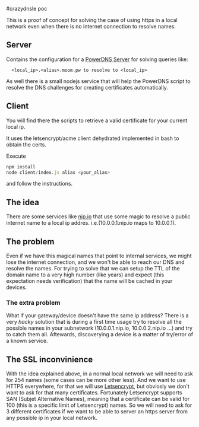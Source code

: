 #crazydnsle poc

This is a proof of concept for solving the case of using https in a local network even when there is no internet connection to resolve names.

## Server
Contains the configuration for a [PowerDNS Server](https://www.powerdns.com/) for solving queries like:
```
  <local_ip>.<alias>.moom.pw to resolve to <local_ip>
```

As well there is a small nodejs service that will help the PowerDNS script to resolve the DNS challenges for creating certificates automatically.

## Client
You will find there the scripts to retrieve a valid certificate for your current local ip.

It uses the letsencrypt/acme client dehydrated implemented in bash to obtain the certs.

Execute
```javascript
npm install
node client/index.js alias <your_alias>
```
and follow the instructions.

## The idea
There are some services like [nip.io](http://nip.io/) that use some magic to resolve a public internet name to a local ip addres. i.e.(10.0.0.1.nip.io maps to 10.0.0.1).

## The problem
Even if we have this magical names that point to internal services, we might lose the internet connection, and we won't be able to reach our DNS and resolve the names.
For trying to solve that we can setup the TTL of the domain name to a very high number (like years) and expect (this expectation needs verification) that the name will be cached in your devices.

### The extra problem
What if your gateway/device doesn't have the same ip address? There is a very *hacky* solution that is during a first time usage try to resolve all the possible names in your subnetwork (10.0.0.1.nip.io, 10.0.0.2.nip.io ...) and try to catch them all. Aftewards, discoverying a device is a matter of try/error of a known service.

## The SSL inconvinience
With the idea explained above, in a normal local network we will need to ask for 254 names (some cases can be more other less). And we want to use HTTPS everywhere, for that we will use [Letsencrypt](https://letsencrypt.org/), but obviosly we don't want to ask for that many certificates.
Fortunately Letsencrypt supports SAN (Subjet Alternative Names), meaning that a certificate can be valid for 100 (this is a specific limit of Letsencrypt) names.
So we will need to ask for 3 different certificates if we want to be able to server an https server from any possible ip in your local network.

